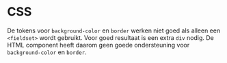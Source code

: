 <!-- @license CC0-1.0 -->

# CSS

De tokens voor `background-color` en `border` werken niet goed als alleen een `<fieldset>` wordt gebruikt. Voor goed resultaat is een extra `div` nodig. De HTML component heeft daarom geen goede ondersteuning voor `background-color` en `border`.

